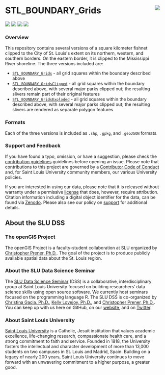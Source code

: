 # STL_BOUNDARY_Grids <img src="https://slu-dss.github.io/img/gisLogoSm.png" align="right" />

[![](https://img.shields.io/badge/extent-st.%20louis%20city-red.svg)](https://github.com/slu-openGIS/STL_BOUNDARY_Grids/)
[![](https://img.shields.io/github/release/slu-openGIS/STL_BOUNDARY_Grids.svg?label=version)](https://github.com/slu-openGIS/STL_BOUNDARY_Grids/releases)
[![](https://img.shields.io/github/last-commit/slu-openGIS/STL_BOUNDARY_Grids.svg)](https://github.com/slu-openGIS/STL_BOUNDARY_Grids/commits/master)
[![](https://img.shields.io/github/repo-size/slu-openGIS/STL_BOUNDARY_Grids.svg)](https://github.com/slu-openGIS/STL_BOUNDARY_Grids/)

### Overview
This repository contains several versions of a square kilometer fishnet clipped to the City of St. Louis's extent on its northern, western, and southern borders. On the eastern border, it is clipped to the Mississippi River shoreline. The three versions included are:

* [`STL_BOUNDARY_Grids`](https://github.com/slu-openGIS/STL_BOUNDARY_Grids/blob/master/STL_BOUNDARY_Grids/geoJSON/STL_BOUNDARY_Grids.geojson) - all grid squares within the boundary described above
* [`STL_BOUNDARY_GridsClipped`](https://github.com/slu-openGIS/STL_BOUNDARY_Grids/blob/master/STL_BOUNDARY_GridsClipped/geoJSON/STL_BOUNDARY_GridsClipped.geojson) - all grid squares within the boundary described above, with several major parks clipped out; the resulting slivers remain part of their original features
* [`STL_BOUNDARY_GridsExploded`](https://github.com/slu-openGIS/STL_BOUNDARY_Grids/blob/master/STL_BOUNDARY_GridsExploded/geoJSON/STL_BOUNDARY_GridsExploded.geojson) - all grid squares within the boundary described above, with several major parks clipped out; the resulting slivers are rendered as separate polygon features

### Formats
Each of the three versions is included as `.shp`, `.gpkg`, and `.geoJSON` formats.

### Support and Feedback
If you have found a typo, omission, or have a suggestion, please check the [contribution guidelines](.github/CONTRIBUTING.md) guidelines before opening an issue. Please note that contributions to this project are governed by a [Contributor Code of Conduct](.github/CODE_OF_CONDUCT.md) and, for Saint Louis University community members, our various University policies.

If you are interested in using our data, please note that it is released without warranty under a permissive [license](LICENSE) that does, however, require attribution. Citation information including a digital object identifier for the data, can be found via [Zenodo](https://zenodo.org/record/1214213). Please also see our policy on [support](.github/SUPPORT.md) for additional details.

## About the SLU DSS
### The openGIS Project
The openGIS Project is a faculty-student collaboration at SLU organized by [Christopher Prener, Ph.D.](mailto:chris.prener@slu.edu}). The goal of the project is to produce publicly available spatial data about the St. Louis region.

### About the SLU Data Science Seminar
The [SLU Data Science Seminar](https://slu-dss.githb.io) (DSS) is a collaborative, interdisciplinary group at Saint Louis University focused on building researchers’ data science skills using open source software. We currently host seminars focused on the programming language R. The SLU DSS is co-organized by [Christina Gacia, Ph.D.](mailto:christina.garcia@slu.edu), [Kelly Lovejoy, Ph.D.](mailto:kelly.lovejoy@slu.edu@slu.edu), and [Christopher Prener, Ph.D.](mailto:chris.prener@slu.edu}). You can keep up with us here on GitHub, on our [website](https://slu-dss.githb.io), and on [Twitter](https://twitter.com/SLUDSS).

### About Saint Louis University
[Saint Louis University](http://wwww.slu.edu) is a Catholic, Jesuit institution that values academic excellence, life-changing research, compassionate health care, and a strong commitment to faith and service. Founded in 1818, the University fosters the intellectual and character development of more than 13,000 students on two campuses in St. Louis and Madrid, Spain. Building on a legacy of nearly 200 years, Saint Louis University continues to move forward with an unwavering commitment to a higher purpose, a greater good.
